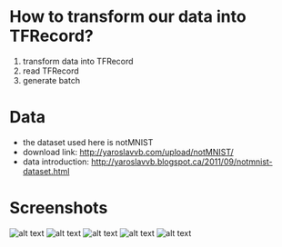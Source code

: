 # How to transform our data into TFRecord?
  1. transform data into TFRecord
  2. read TFRecord
  3. generate batch

  
# Data
  - the dataset used here is notMNIST
  - download link: http://yaroslavvb.com/upload/notMNIST/
  - data introduction: http://yaroslavvb.blogspot.ca/2011/09/notmnist-dataset.html
  
# Screenshots
![alt text](https://github.com/kevin28520/My-TensorFlow-tutorials/blob/master/03%20TFRecord/Images/001.JPG)
![alt text](https://github.com/kevin28520/My-TensorFlow-tutorials/blob/master/03%20TFRecord/Images/002.JPG)
![alt text](https://github.com/kevin28520/My-TensorFlow-tutorials/blob/master/03%20TFRecord/Images/003.JPG)
![alt text](https://github.com/kevin28520/My-TensorFlow-tutorials/blob/master/03%20TFRecord/Images/004.JPG)
![alt text](https://github.com/kevin28520/My-TensorFlow-tutorials/blob/master/03%20TFRecord/Images/005.JPG)

